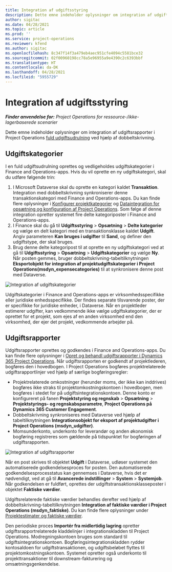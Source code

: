 ```yaml
---
title: Integration af udgiftsstyring
description: Dette emne indeholder oplysninger om integration af udgiftsrapporter i Project Operations ved hjælp af dobbeltskrivning.
author: sigitac
ms.date: 04/28/2021
ms.topic: article
ms.prod: ''
ms.service: project-operations
ms.reviewer: kfend
ms.author: sigitac
ms.openlocfilehash: 8c347f14f3a479eb4aec951cfe4094c5581bce32
ms.sourcegitcommit: 02f00960198cc78a5e96955a9e4390c2c6393bbf
ms.translationtype: HT
ms.contentlocale: da-DK
ms.lasthandoff: 04/28/2021
ms.locfileid: "5955729"
---
```

# <a name="expense-management-integration"></a>Integration af udgiftsstyring

_**Finder anvendelse for:** Project Operations for ressource-/ikke-lagerbaserede scenarier_

Dette emne indeholder oplysninger om integration af udgiftsrapporter i Project Operations [fuld udgiftsudrulning](../expense/expense-overview.md) ved hjælp af dobbeltskrivning.

## <a name="expense-categories"></a>Udgiftskategorier

I en fuld udgiftsudrulning oprettes og vedligeholdes udgiftskategorier i Finance and Operations-apps. Hvis du vil oprette en ny udgiftskategori, skal du udføre følgende trin:

1. I Microsoft Dataverse skal du oprette en kategori kaldet **Transaktion**. Integration med dobbeltskrivning synkroniserer denne transaktionskategori med Finance and Operations-apps. Du kan finde flere oplysninger i [Konfigurer projektkategorier](/dynamics365/project-operations/project-accounting/configure-project-categories) og [Dataintegration for opsætning og konfiguration af Project Operations](resource-dual-write-setup-integration.md). Som følge af denne integration opretter systemet fire delte kategoriposter i Finance and Operations-apps.
2. I Finance skal du gå til **Udgiftsstyring** > **Opsætning** > **Delte kategorier** og vælge en delt kategori med en transaktionsklasse kaldet **Udgift**. Angiv parameteren **Kan bruges i udgifter** til **Sand**, og definer den udgiftstype, der skal bruges.
3. Brug denne delte kategoripost til at oprette en ny udgiftskategori ved at gå til **Udgiftsstyring** > **Opsætning** > **Udgiftskategorier** og vælge **Ny**. Når posten gemmes, bruger dobbeltskrivning-tabeltilknytningen **Eksportobjekt for integration af projektudgiftskategorier i Project Operations(msdyn\_expensecategories)** til at synkronisere denne post med Dataverse.

  ![Integration af udgiftskategorier](./media/DW6ExpenseCategories.png)

Udgiftskategorier i Finance and Operations-apps er virksomhedsspecifikke eller juridiske enhedsspecifikke. Der findes separate tilsvarende poster, der er specifikke for juridiske enheder, i Dataverse. Når en projektleder estimerer udgifter, kan vedkommende ikke vælge udgiftskategorier, der er oprettet for et projekt, som ejes af en anden virksomhed end den virksomhed, der ejer det projekt, vedkommende arbejder på. 

## <a name="expense-reports"></a>Udgiftsrapporter

Udgiftsrapporter oprettes og godkendes i Finance and Operations-apps. Du kan finde flere oplysninger i [Opret og behandl udgiftsrapporter i Dynamics 365 Project Operations](/learn/modules/create-process-expense-reports/). Når udgiftsrapporten er godkendt af projektlederen, bogføres den i hovedbogen. I Project Operations bogføres projektrelaterede udgiftsrapportlinjer ved hjælp af særlige bogføringsregler:

  - Projektrelaterede omkostninger (herunder moms, der ikke kan inddrives) bogføres ikke straks til projektomkostningskontoen i hovedbogen, men bogføres i stedet for på udgiftsintegrationskontoen. Denne konto er konfigureret på fanen **Projektstyring og regnskab** > **Opsætning** > **Projektstyrings- og regnskabsparametre**, **Project Operations på Dynamics 365 Customer Engagement**.
  - Dobbeltskrivning synkroniseres med Dataverse ved hjælp af tabeltilknytningen **Integrationsobjekt for eksport af projektudgifter i Project Operations (msdyn\_udgifter)**.
  - Momsunderkonto, underkonto for leverandør og anden økonomisk bogføring registreres som gældende på tidspunktet for bogføringen af udgiftsrapporten.

  ![Integration af udgiftsrapporter](./media/DW6ExpenseReports.png)

Når en post skrives til objektet **Udgift** i Dataverse, udløser systemet den automatiserede godkendelsesproces for posten. Den automatiserede godkendelsesprocesstatus kan gennemses i Dataverse, hvis det er nødvendigt, ved at gå til **Avancerede indstillinger** > **System** > **Systemjob**. Når godkendelsen er fuldført, oprettes der udgiftstransaktionsklasseposter i objektet **Faktiske værdier**.

Udgiftsrelaterede faktiske værdier behandles derefter ved hjælp af dobbeltskrivning-tabeltilknytningen **Integration af faktiske værdier i Project Operations (msdyn\_faktiske)**. Du kan finde flere oplysninger under [Projektestimater og faktiske værdier](resource-dual-write-estimates-actuals.md).

Den periodiske proces **Importér fra midlertidig lagring** opretter udgiftsrapportrelaterede kladdelinjer i integrationskladden til Project Operations. Modregningskontoen bruges som standard til udgiftsintegrationskontoen. Bogføringsintegrationskladden rydder kontosaldoen for udgiftstransaktionen, og udgiftsbeløbet flyttes til projektomkostningskontoen. Systemet opretter også underkonto til projekttransaktioner til downstream-fakturering og omsætningsgenkendelse.
